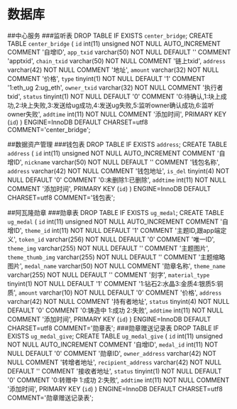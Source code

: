# 数据库
##中心服务
###监听表
    DROP TABLE IF EXISTS `center_bridge`;
    CREATE TABLE `center_bridge` (
      `id` int(11) unsigned NOT NULL AUTO_INCREMENT COMMENT '自增ID',
      `app_txid` varchar(50) NOT NULL DEFAULT '' COMMENT 'apptxid',
      `chain_txid` varchar(50) NOT NULL COMMENT '链上txid',
      `address` varchar(42) NOT NULL COMMENT '地址',
      `amount` varchar(32) NOT NULL COMMENT '价格',
      `type` tinyint(1) NOT NULL DEFAULT '1' COMMENT '1:eth_ug 2:ug_eth',
      `owner_txid` varchar(32) NOT NULL COMMENT '执行者txid',
      `status` tinyint(1) NOT NULL DEFAULT '0' COMMENT '0:待确认,1:块上成功,2:块上失败,3:发送给ug成功,4:发送ug失败,5:监听owner确认成功,6:监听owner失败',
      `addtime` int(11) NOT NULL COMMENT '添加时间',
      PRIMARY KEY (`id`)
    ) ENGINE=InnoDB DEFAULT CHARSET=utf8 COMMENT='center_bridge';
   
##数据资产管理
###钱包表
    DROP TABLE IF EXISTS `address`;
    CREATE TABLE `address` (
      `id` int(11) unsigned NOT NULL AUTO_INCREMENT COMMENT '自增ID',
      `nickname` varchar(50) NOT NULL DEFAULT '' COMMENT '钱包名称',
      `address` varchar(42) NOT NULL COMMENT '钱包地址',
      `is_del` tinyint(4) NOT NULL DEFAULT '0' COMMENT '0:未删除1:已删除',
      `addtime` int(11) NOT NULL COMMENT '添加时间',
      PRIMARY KEY (`id`)
    ) ENGINE=InnoDB DEFAULT CHARSET=utf8 COMMENT='钱包表';

##阿瓦隆勋章
###勋章表
    DROP TABLE IF EXISTS `ug_medal`;
    CREATE TABLE `ug_medal` (
        `id` int(11) unsigned NOT NULL AUTO_INCREMENT COMMENT '自增ID',
        `theme_id` int(11) NOT NULL DEFAULT '1' COMMENT '主题ID,跟app端定义',
        `token_id` varchar(256) NOT NULL DEFAULT '0' COMMENT '唯一ID',
        `theme_img` varchar(255) NOT NULL DEFAULT '' COMMENT '主题图片',
        `theme_thumb_img` varchar(255) NOT NULL DEFAULT '' COMMENT '主题缩略图片',
        `medal_name` varchar(50) NOT NULL COMMENT '勋章名称',
        `theme_name` varchar(255) NOT NULL DEFAULT '' COMMENT '刻字',
        `material_type` tinyint(1) NOT NULL DEFAULT '1' COMMENT '1:钻石2:水晶3:金质4:银质5:铜质',
        `amount` varchar(10) NOT NULL DEFAULT '0' COMMENT '价格',
        `address` varchar(42) NOT NULL COMMENT '持有者地址',
        `status` tinyint(4) NOT NULL DEFAULT '0' COMMENT '0:铸造中 1:成功 2:失败',
        `addtime` int(11) NOT NULL COMMENT '添加时间',
        PRIMARY KEY (`id`)
        ) ENGINE=InnoDB DEFAULT CHARSET=utf8 COMMENT='勋章表';
###勋章赠送记录表
    DROP TABLE IF EXISTS `ug_medal_give`;
    CREATE TABLE `ug_medal_give` (
      `id` int(11) unsigned NOT NULL AUTO_INCREMENT COMMENT '自增ID',
      `medal_id` int(11) NOT NULL DEFAULT '0' COMMENT '勋章ID',
      `owner_address` varchar(42) NOT NULL  COMMENT '转增者地址',
      `recipient_address` varchar(42) NOT NULL DEFAULT ''  COMMENT '接收者地址',
      `status` tinyint(1) NOT NULL DEFAULT '0' COMMENT '0:转赠中 1:成功 2:失败',
      `addtime` int(11) NOT NULL COMMENT '添加时间',
      PRIMARY KEY (`id`)
    ) ENGINE=InnoDB DEFAULT CHARSET=utf8 COMMENT='勋章赠送记录表';
